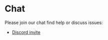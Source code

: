 # Chat
Please join our chat find help or discuss issues:
- [Discord invite](https://discord.gg/zHnyXKSQFD)
